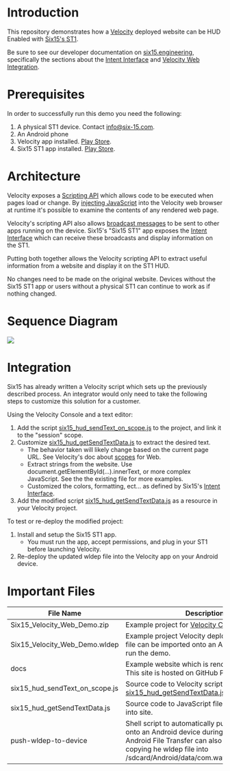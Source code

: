 Introduction
===
This repository demonstrates how a [Velocity](https://www.ivanti.com/products/velocity) deployed website can be HUD Enabled with [Six15's ST1](https://www.six-15.com/enterprise-hud).

Be sure to see our developer documentation on [six15.engineering](https://six15.engineering), specifically the sections about the
[Intent Interface](https://six15.engineering/intent_interface/) and [Velocity Web Integration](https://six15.engineering/intent_interface/#velocity-web).

Prerequisites
===
In order to successfully run this demo you need the following:

1. A physical ST1 device. Contact info@six-15.com.
1. An Android phone
1. Velocity app installed. [Play Store](https://play.google.com/store/apps/details?id=com.wavelink.velocity).
1. Six15 ST1 app installed. [Play Store](https://play.google.com/store/apps/details?id=com.six15.st1_connect).

Architecture
===
Velocity exposes a [Scripting API](https://help.ivanti.com/wl/help/en_US/Vscript/1.2/Using/ScriptingAPI.htm) which allows code to be executed when pages load or change.
By [injecting JavaScript](https://help.ivanti.com/wl/help/en_US/Vscript/1.2/view_insertjavascript.htm) into the Velocity web browser at runtime it's possible to examine the contents of any rendered web page.

Velocity's scripting API also allows [broadcast messages](https://help.ivanti.com/wl/help/en_US/Vscript/1.2/action_sendBroadcast.htm) to be sent to other apps running on the device.
Six15's "Six15 ST1" app exposes the [Intent Interface](https://six15.engineering/intent_interface/) which can receive these broadcasts and display information on the ST1.

Putting both together allows the Velocity scripting API to extract useful information from a website and display it on the ST1 HUD.


No changes need to be made on the original website.
Devices without the Six15 ST1 app or users without a physical ST1 can continue to work as if nothing changed.

Sequence Diagram
===
![](https://mermaid.ink/img/eyJjb2RlIjoic2VxdWVuY2VEaWFncmFtXG4gICAgcGFydGljaXBhbnQgdmEgYXMgVmVsb2NpdHkgQXBwXG4gICAgcGFydGljaXBhbnQgdnNyIGFzIFZlbG9jaXR5IFNjcmlwdFxuICAgIHBhcnRpY2lwYW50IHdqc3IgYXMgSW5qZWN0ZWQgSmF2YVNjcmlwdFxuICAgIHBhcnRpY2lwYW50IHdlYiBhcyBXZWJQYWdlXG4gICAgcGFydGljaXBhbnQgaWkgYXMgSW50ZW50IEludGVyZmFjZVxuICAgIHBhcnRpY2lwYW50IHN0MSBhcyBTaXgxNSBTVDFcblxuICAgIGFjdGl2YXRlIHN0MVxuICAgIGFjdGl2YXRlIHZhXG4gICAgTm90ZSBvdmVyIHZhOiBMYXVuY2ggRXhhbXBsZSBQcm9qZWN0XG5cbiAgICB2YS0-Pit2c3I6IGVudGVyIFwic2Vzc2lvblwiIHNjb3BlXG4gICAgdnNyLT4-K2lpOiBzdGFydCBJbnRlbnQgSW50ZXJmYWNlXG4gICAgaWktPj5zdDE6IGNsZWFyIGRpc3BsYXlcbiAgICBsb29wXG4gICAgICAgIHZhLT4-K3dlYjogbG9hZCB3ZWJwYWdlXG4gICAgICAgIHZhLT4-dnNyOiBvbiBFbnRlclNjb3BlIGV2ZW50XG4gICAgICAgIHZzci0-Pit3anNyOiBpbmplY3QgZ2V0VGV4dCBzY3JpcHRcbiAgICAgICAgd2pzci0-PndlYjogcmVhZCB0ZXh0IGZyb20gcGFnZVxuICAgICAgICB3ZWItPj53anNyOiByZWNlaXZlIGJhY2sgdGV4dFxuICAgICAgICBOb3RlIG92ZXIgd2pzcjogVXNlIHRleHQgdG8gZ2VuZXJhdGUgSFVEIHNjcmVlblxuICAgICAgICB3anNyLT4-dnNyOiByZXR1cm4gSW50ZW50IEludGVyZmFjZSBkYXRhXG4gICAgICAgIHZzci0-PmlpOmJyb2FkY2FzdCBJbnRlbnQgSW50ZXJmYWNlIGRhdGFcbiAgICAgICAgaWktPj5zdDE6ZGlzcGxheSBpbWFnZVxuICAgICAgICBub3RlIG92ZXIgc3QxOiBEaXNwbGF5aW5nIEltYWdlXG4gICAgICAgIG5vdGUgb3ZlciB3ZWIsd2pzcjpVc2VyIGV2ZW50dWFsbHkgbmF2aWdhdGVzIGF3YXlcbiAgICAgICAgd2ViLT4-LXZhOiBjbG9zZSB3ZWJwYWdlXG4gICAgICAgIGRlYWN0aXZhdGUgd2pzclxuXG4gICAgZW5kXG4gICAgdnNyLT4-LXZhOmV4aXQgXCJzZXNzaW9uXCIgc2NvcGVcbiAgICBkZWFjdGl2YXRlIGlpXG4gICAgZGVhY3RpdmF0ZSBzdDFcbiAgICBkZWFjdGl2YXRlIHZhIiwibWVybWFpZCI6eyJ0aGVtZSI6ImRlZmF1bHQifSwidXBkYXRlRWRpdG9yIjpmYWxzZSwiYXV0b1N5bmMiOnRydWUsInVwZGF0ZURpYWdyYW0iOmZhbHNlfQ)
<!-- Replace https://mermaid.ink/img/ with https://mermaid.live/edit/# to edit the diagram onnline -->

Integration
===
Six15 has already written a Velocity script which sets up the previously described process.
An integrator would only need to take the following steps to customize this solution for a customer.

Using the Velocity Console and a text editor:

1. Add the script [six15_hud_sendText_on_scope.js](six15_hud_sendText_on_scope.js) to the project, and link it to the "session" scope.
1. Customize [six15_hud_getSendTextData.js](six15_hud_getSendTextData.js) to extract the desired text.
    - The behavior taken will likely change based on the current page URL. See Velocity's doc about [scopes](https://help.ivanti.com/wl/help/en_US/Velocity/1.2.109/admin/settingScopes.htm) for Web.
    - Extract strings from the website. Use document.getElementById(...).innerText, or more complex JavaScript. See the the existing file for more examples.
    - Customized the colors, formatting, ect... as defined by Six15's [Intent Interface](https://six15.engineering/intent_interface/). 
1. Add the modified script [six15_hud_getSendTextData.js](six15_hud_getSendTextData.js) as a resource in your Velocity project.

To test or re-deploy the modified project:

1. Install and setup the Six15 ST1 app.
    - You must run the app, accept permissions, and plug in your ST1 before launching Velocity.
1. Re-deploy the updated wldep file into the Velocity app on your Android device.

Important Files
===
| File Name                      | Description                                                                                                                                                                                                     |
|--------------------------------|-----------------------------------------------------------------------------------------------------------------------------------------------------------------------------------------------------------------|
| Six15_Velocity_Web_Demo.zip    | Example project for [Velocity Console](https://www.wavelink.com/download-velocity_enterprise-app-modernization-software/).                                                                                      |
| Six15_Velocity_Web_Demo.wldep  | Example project Velocity deployment file. This file can be imported onto an Android device to run the demo.                                                                                                     |
| docs                           | Example website which is rendered by Velocity. This site is hosted on GitHub Pages [here](https://six15-technologies.github.io/velocity-web-static-site/).                                                      |
| six15_hud_sendText_on_scope.js | Source code to Velocity script which injects [six15_hud_getSendTextData.js](six15_hud_getSendTextData.js) into the website.                                                                                     |
| six15_hud_getSendTextData.js   | Source code to JavaScript file which is injected into site.                                                                                                                                                     |
| push-wldep-to-device           | Shell script to automatically push wldep files onto an Android device during development. Android File Transfer can also be used by copying he wldep file into /sdcard/Android/data/com.wavelink.velocity/files |
